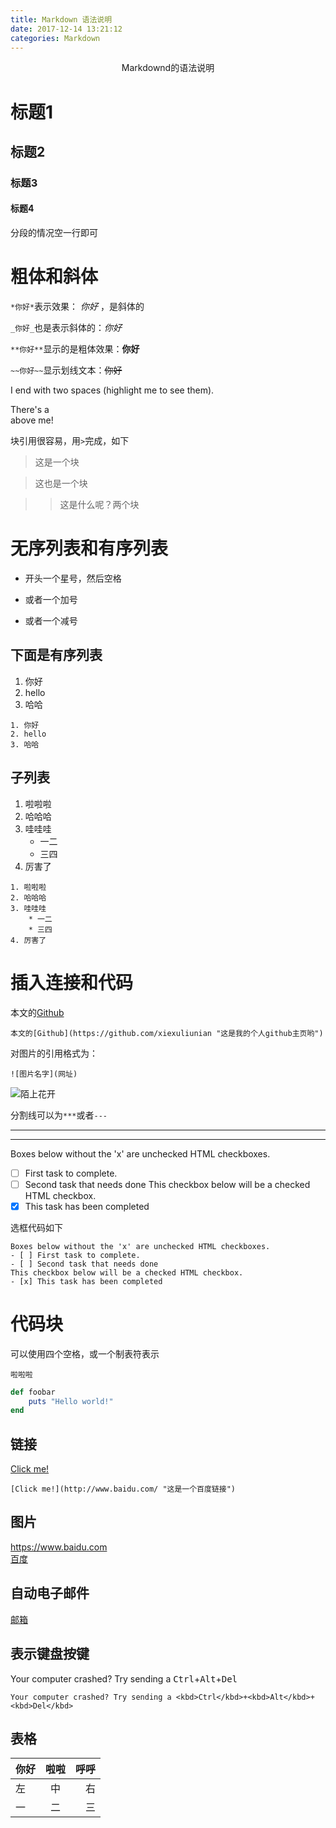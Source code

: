```yaml
---
title: Markdown 语法说明
date: 2017-12-14 13:21:12
categories: Markdown
---
```

<center>Markdownd的语法说明</center>

# 标题1 
## 标题2 
### 标题3
#### 标题4

分段的情况空一行即可

# 粗体和斜体

`*你好*`表示效果： *你好* ，是斜体的

`_你好_`也是表示斜体的：_你好_

`**你好**`显示的是粗体效果：**你好**

`~~你好~~`显示划线文本：~~你好~~

I end with two spaces (highlight me to see them).

There's a <br /> above me!

块引用很容易，用`>`完成，如下
>这是一个块

>这也是一个块

>> 这是什么呢？两个块

# 无序列表和有序列表
* 开头一个星号，然后空格
+ 或者一个加号
- 或者一个减号
## 下面是有序列表
1. 你好
2. hello
3. 哈哈
```
1. 你好
2. hello
3. 哈哈
```



## 子列表
1. 啦啦啦
2. 哈哈哈
3. 哇哇哇
    * 一二
    * 三四
4. 厉害了

```
1. 啦啦啦
2. 哈哈哈
3. 哇哇哇
    * 一二
    * 三四
4. 厉害了
```



# 插入连接和代码
本文的[Github](https://github.com/xiexuliunian "这是我的个人github主页哟")
```
本文的[Github](https://github.com/xiexuliunian "这是我的个人github主页哟")
```
对图片的引用格式为：
```
![图片名字](网址)
```
![陌上花开](https://timgsa.baidu.com/timg?image&quality=80&size=b9999_10000&sec=1513240842596&di=3f709ec01342b92906b56d3e4fcad471&imgtype=0&src=http%3A%2F%2Fimg5.duitang.com%2Fuploads%2Fitem%2F201407%2F30%2F20140730143346_MUG4w.thumb.700_0.jpeg)


分割线可以为`***`或者`---`

***

---
Boxes below without the 'x' are unchecked HTML checkboxes.
- [ ] First task to complete.
- [ ] Second task that needs done
This checkbox below will be a checked HTML checkbox.
- [x] This task has been completed

选框代码如下

```shell
Boxes below without the 'x' are unchecked HTML checkboxes.
- [ ] First task to complete.
- [ ] Second task that needs done
This checkbox below will be a checked HTML checkbox.
- [x] This task has been completed

```

# 代码块
可以使用四个空格，或一个制表符表示

    啦啦啦

```ruby
def foobar
    puts "Hello world!"
end
```
## 链接
[Click me!](http://www.baidu.com/ "这是一个百度链接")

`[Click me!](http://www.baidu.com/ "这是一个百度链接")`

## 图片
<https://www.baidu.com>  
[百度](www.baidu.com)

## 自动电子邮件
[邮箱](zzuzxd@126.com)

## 表示键盘按键
Your computer crashed? Try sending a
<kbd>Ctrl</kbd>+<kbd>Alt</kbd>+<kbd>Del</kbd>

`Your computer crashed? Try sending a
<kbd>Ctrl</kbd>+<kbd>Alt</kbd>+<kbd>Del</kbd>`

## 表格
|你好|啦啦|呼呼|
|:-|:-:|-:|
|左|中|右|
|一|二|三|




